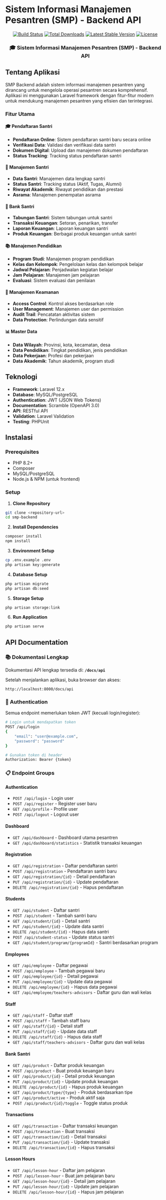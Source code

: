 # Sistem Informasi Manajemen Pesantren (SMP) - Backend API

<p align="center">
<a href="https://github.com/laravel/framework/actions"><img src="https://github.com/laravel/framework/workflows/tests/badge.svg" alt="Build Status"></a>
<a href="https://packagist.org/packages/laravel/framework"><img src="https://img.shields.io/packagist/dt/laravel/framework" alt="Total Downloads"></a>
<a href="https://packagist.org/packages/laravel/framework"><img src="https://img.shields.io/packagist/v/laravel/framework" alt="Latest Stable Version"></a>
<a href="https://packagist.org/packages/laravel/framework"><img src="https://img.shields.io/packagist/l/laravel/framework" alt="License"></a>
</p>

<h3 align="center">
🎓 Sistem Informasi Manajemen Pesantren (SMP) - Backend API
</h3>

## Tentang Aplikasi

SMP Backend adalah sistem informasi manajemen pesantren yang dirancang untuk mengelola operasi pesantren secara komprehensif. Aplikasi ini menggunakan Laravel framework dengan fitur-fitur modern untuk mendukung manajemen pesantren yang efisien dan terintegrasi.

### Fitur Utama

#### 🎓 Pendaftaran Santri

-   **Pendaftaran Online**: Sistem pendaftaran santri baru secara online
-   **Verifikasi Data**: Validasi dan verifikasi data santri
-   **Dokumen Digital**: Upload dan manajemen dokumen pendaftaran
-   **Status Tracking**: Tracking status pendaftaran santri

#### 👥 Manajemen Santri

-   **Data Santri**: Manajemen data lengkap santri
-   **Status Santri**: Tracking status (Aktif, Tugas, Alumni)
-   **Riwayat Akademik**: Riwayat pendidikan dan prestasi
-   **Asrama**: Manajemen penempatan asrama

#### 🏦 Bank Santri

-   **Tabungan Santri**: Sistem tabungan untuk santri
-   **Transaksi Keuangan**: Setoran, penarikan, transfer
-   **Laporan Keuangan**: Laporan keuangan santri
-   **Produk Keuangan**: Berbagai produk keuangan untuk santri

#### 📚 Manajemen Pendidikan

-   **Program Studi**: Manajemen program pendidikan
-   **Kelas dan Kelompok**: Pengelolaan kelas dan kelompok belajar
-   **Jadwal Pelajaran**: Penjadwalan kegiatan belajar
-   **Jam Pelajaran**: Manajemen jam pelajaran
-   **Evaluasi**: Sistem evaluasi dan penilaian

#### 🔐 Manajemen Keamanan

-   **Access Control**: Kontrol akses berdasarkan role
-   **User Management**: Manajemen user dan permission
-   **Audit Trail**: Pencatatan aktivitas sistem
-   **Data Protection**: Perlindungan data sensitif

#### 📊 Master Data

-   **Data Wilayah**: Provinsi, kota, kecamatan, desa
-   **Data Pendidikan**: Tingkat pendidikan, jenis pendidikan
-   **Data Pekerjaan**: Profesi dan pekerjaan
-   **Data Akademik**: Tahun akademik, program studi

## Teknologi

-   **Framework**: Laravel 12.x
-   **Database**: MySQL/PostgreSQL
-   **Authentication**: JWT (JSON Web Tokens)
-   **Documentation**: Scramble (OpenAPI 3.0)
-   **API**: RESTful API
-   **Validation**: Laravel Validation
-   **Testing**: PHPUnit

## Instalasi

### Prerequisites

-   PHP 8.2+
-   Composer
-   MySQL/PostgreSQL
-   Node.js & NPM (untuk frontend)

### Setup

1. **Clone Repository**

```bash
git clone <repository-url>
cd smp-backend
```

2. **Install Dependencies**

```bash
composer install
npm install
```

3. **Environment Setup**

```bash
cp .env.example .env
php artisan key:generate
```

4. **Database Setup**

```bash
php artisan migrate
php artisan db:seed
```

5. **Storage Setup**

```bash
php artisan storage:link
```

6. **Run Application**

```bash
php artisan serve
```

## API Documentation

### 📚 Dokumentasi Lengkap

Dokumentasi API lengkap tersedia di: **`/docs/api`**

Setelah menjalankan aplikasi, buka browser dan akses:

```
http://localhost:8000/docs/api
```

### 🔑 Authentication

Semua endpoint memerlukan token JWT (kecuali login/register):

```bash
# Login untuk mendapatkan token
POST /api/login
{
    "email": "user@example.com",
    "password": "password"
}

# Gunakan token di header
Authorization: Bearer {token}
```

### 📋 Endpoint Groups

#### Authentication

-   `POST /api/login` - Login user
-   `POST /api/register` - Register user baru
-   `GET /api/profile` - Profile user
-   `POST /api/logout` - Logout user

#### Dashboard

-   `GET /api/dashboard` - Dashboard utama pesantren
-   `GET /api/dashboard/statistics` - Statistik transaksi keuangan

#### Registration

-   `GET /api/registration` - Daftar pendaftaran santri
-   `POST /api/registration` - Pendaftaran santri baru
-   `GET /api/registration/{id}` - Detail pendaftaran
-   `PUT /api/registration/{id}` - Update pendaftaran
-   `DELETE /api/registration/{id}` - Hapus pendaftaran

#### Students

-   `GET /api/student` - Daftar santri
-   `POST /api/student` - Tambah santri baru
-   `GET /api/student/{id}` - Detail santri
-   `PUT /api/student/{id}` - Update data santri
-   `DELETE /api/student/{id}` - Hapus data santri
-   `POST /api/student-status` - Update status santri
-   `GET /api/student/program/{programId}` - Santri berdasarkan program

#### Employees

-   `GET /api/employee` - Daftar pegawai
-   `POST /api/employee` - Tambah pegawai baru
-   `GET /api/employee/{id}` - Detail pegawai
-   `PUT /api/employee/{id}` - Update data pegawai
-   `DELETE /api/employee/{id}` - Hapus data pegawai
-   `GET /api/employee/teachers-advisors` - Daftar guru dan wali kelas

#### Staff

-   `GET /api/staff` - Daftar staff
-   `POST /api/staff` - Tambah staff baru
-   `GET /api/staff/{id}` - Detail staff
-   `PUT /api/staff/{id}` - Update data staff
-   `DELETE /api/staff/{id}` - Hapus data staff
-   `GET /api/staff/teachers-advisors` - Daftar guru dan wali kelas

#### Bank Santri

-   `GET /api/product` - Daftar produk keuangan
-   `POST /api/product` - Buat produk keuangan baru
-   `GET /api/product/{id}` - Detail produk keuangan
-   `PUT /api/product/{id}` - Update produk keuangan
-   `DELETE /api/product/{id}` - Hapus produk keuangan
-   `GET /api/product/type/{type}` - Produk berdasarkan tipe
-   `GET /api/product/active` - Produk aktif saja
-   `POST /api/product/{id}/toggle` - Toggle status produk

#### Transactions

-   `GET /api/transaction` - Daftar transaksi keuangan
-   `POST /api/transaction` - Buat transaksi
-   `GET /api/transaction/{id}` - Detail transaksi
-   `PUT /api/transaction/{id}` - Update transaksi
-   `DELETE /api/transaction/{id}` - Hapus transaksi

#### Lesson Hours

-   `GET /api/lesson-hour` - Daftar jam pelajaran
-   `POST /api/lesson-hour` - Buat jam pelajaran baru
-   `GET /api/lesson-hour/{id}` - Detail jam pelajaran
-   `PUT /api/lesson-hour/{id}` - Update jam pelajaran
-   `DELETE /api/lesson-hour/{id}` - Hapus jam pelajaran
